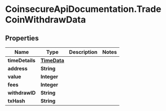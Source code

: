 # CoinsecureApiDocumentation.TradeCoinWithdrawData

## Properties
Name | Type | Description | Notes
------------ | ------------- | ------------- | -------------
**timeDetails** | [**TimeData**](TimeData.md) |  | 
**address** | **String** |  | 
**value** | **Integer** |  | 
**fees** | **Integer** |  | 
**withdrawID** | **String** |  | 
**txHash** | **String** |  | 


